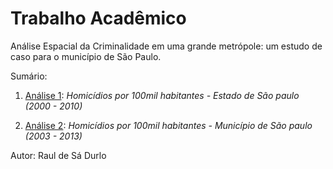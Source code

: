 # Trabalho Acadêmico

Análise Espacial da Criminalidade em uma grande metrópole: um estudo de caso para o município de São Paulo.

Sumário:
1. [Análise 1](https://github.com/rdurl0/meu_projeto/blob/master/Análise_1.pdf): _Homicídios por 100mil habitantes - Estado de São paulo (2000 - 2010)_

2. [Análise 2](https://github.com/rdurl0/meu_projeto/blob/master/Análise_2.pdf): _Homicídios por 100mil habitantes - Município de São paulo (2003 - 2013)_

Autor: Raul de Sá Durlo

